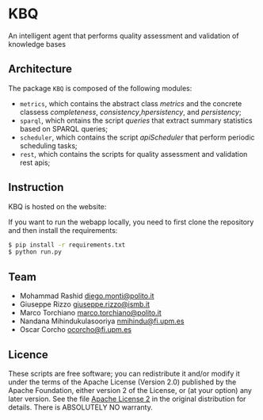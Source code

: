 # KBQ
An intelligent agent that performs quality assessment and validation of knowledge bases

## Architecture

The package `KBQ` is composed of the following modules:

- `metrics`, which contains the abstract class *metrics* and the concrete classess *completeness*, *consistency*,*hpersistency*, and *persistency*;
- `sparql`, which ontains the script *queries* that extract summary statistics based on SPARQL queries;
- `scheduler`, which contains the script *apiScheduler* that perform periodic scheduling tasks;
- `rest`, which contains the scripts for quality assessment and validation rest apis;


## Instruction

KBQ is hosted on the website: 

If you want to run the webapp locally, you need to first clone the repository and then install the requirements:

```bash
$ pip install -r requirements.txt
$ python run.py
```

## Team

- Mohammad Rashid <diego.monti@polito.it>
- Giuseppe Rizzo <giuseppe.rizzo@ismb.it>
- Marco Torchiano <marco.torchiano@polito.it>
- Nandana Mihindukulasooriya <nmihindu@fi.upm.es>
- Oscar Corcho <ocorcho@fi.upm.es> 

## Licence

These scripts are free software; you can redistribute it and/or modify it under the terms of the Apache License (Version 2.0)  published by the Apache Foundation, either version 2 of the License, or (at your option) any later version. See the file [Apache License 2](http://www.apache.org/licenses/LICENSE-2.0) in the original distribution for details. There is ABSOLUTELY NO warranty.

